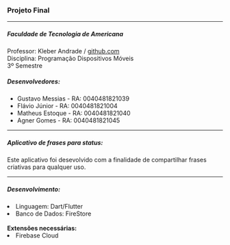 
<h3>Projeto Final </h3>
<hr>
<p>
<h5>Faculdade de Tecnologia de Americana</h5>
Professor: Kleber Andrade  / <a href="http://github.com/kleberandrade">github.com</a><br>
Disciplina: Programação Dispositivos Móveis<br>
3º Semestre
<h5>Desenvolvedores:</h5>
<ul>
    <li>Gustavo Messias - RA: 0040481821039</li>
    <li>Flávio Júnior - RA: 0040481821004</li>
    <li>Matheus Estoque - RA: 0040481821040</li>
    <li>Agner Gomes - RA: 0040481821045</li>
</ul>
</p>
<hr>
<p><h5>Aplicativo de frases para status:</h5>
Este aplicativo foi desevolvido com a finalidade de compartilhar frases criativas para qualquer uso.
</p>
<hr>
<p><h5>Desenvolvimento:</h5>
<li> Linguagem: Dart/Flutter<br>
<li> Banco de Dados: FireStore<br>
<br>
<strong>Extensões necessárias:</strong><br>
<li> Firebase Cloud

</p>

<p align="center">

</p>

</body>





